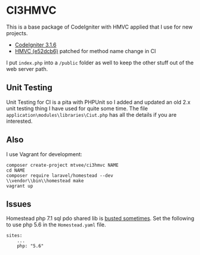 CI3HMVC
=======

This is a base package of CodeIgniter with HMVC applied that I use for new projects.

- [CodeIgniter 3.1.6](http://codeigniter.com)
- [HMVC (e52dcb6)](http://bitbucket.org) patched for method name change in CI

I put `index.php` into a `/public` folder as well to keep the other stuff out of the web server path.


Unit Testing
------------

Unit Testing for CI is a pita with PHPUnit so I added and updated an old 2.x unit testing thing
I have used for quite some time. The file `application\modules\libraries\Ciut.php` has all the details if you are interested. 

Also
----

I use Vagrant for development:

    composer create-project mtvee/ci3hmvc NAME
    cd NAME
    composer require laravel/homestead --dev
    \\vendor\\bin\\homestead make
    vagrant up

Issues
------

Homestead php 7.1 sql pdo shared lib is [busted sometimes](https://github.com/laravel/homestead/issues/715). Set the following to use php 5.6 in the `Homestead.yaml` file.
    
    sites:
        ...
        php: "5.6"

